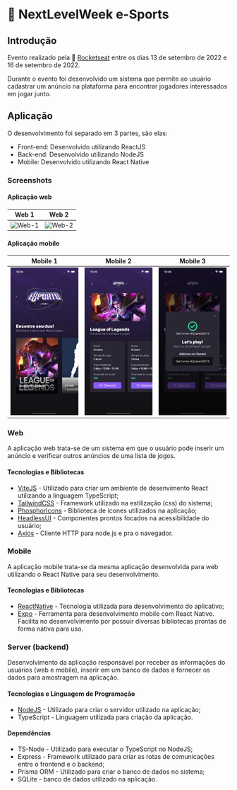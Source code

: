 # 🚀 NextLevelWeek e-Sports

## Introdução

Evento realizado pela 🚀 [Rocketseat](https://www.rocketseat.com.br) entre os dias 13 de setembro de 2022 e 16 de setembro de 2022.

Durante o evento foi desenvolvido um sistema que permite ao usuário cadastrar um anúncio na plataforma para encontrar jogadores interessados em jogar junto.

## Aplicação

O desenvolvimento foi separado em 3 partes, são elas:

- Front-end: Desenvolvido utilizando ReactJS
- Back-end: Desenvolvido utilizando NodeJS
- Mobile: Desenvolvido utilizando React Native

### Screenshots

#### Aplicação web

|                                                Web 1                                                 |                                                Web 2                                                 |
| :--------------------------------------------------------------------------------------------------: | :--------------------------------------------------------------------------------------------------: |
| ![Web-1](https://github.com/guilhermemigliano/nlw-esports/blob/main/screenshots/web-01.png?raw=true) | ![Web-2](https://github.com/guilhermemigliano/nlw-esports/blob/main/screenshots/web-02.png?raw=true) |

#### Aplicação mobile

|                                                  Mobile 1                                                  |                                                 Mobile 2                                                  |                                                 Mobile 3                                                 |
| :--------------------------------------------------------------------------------------------------------: | :-------------------------------------------------------------------------------------------------------: | :------------------------------------------------------------------------------------------------------: |
| ![Mobile-1](https://github.com/guilhermemigliano/nlw-esports/blob/main/screenshots/mobile-1.png?raw=truee) | ![Mobile-2](https://github.com/guilhermemigliano/nlw-esports/blob/main/screenshots/mobile-2.png?raw=true) | ![Mobile-3](https://github.com/guilhermemigliano/nlw-esports/blob/main/screenshots/mobile3.png?raw=true) |

### Web

A aplicação web trata-se de um sistema em que o usuário pode inserir um anúncio e verificar outros anúncios de uma lista de jogos.

#### Tecnologias e Bibliotecas

- [ViteJS](https://vitejs.dev/guide/) - Utilizado para criar um ambiente de desenvimento React utilizando a linguagem TypeScript;
- [TailwindCSS](https://tailwindcss.com) - Framework utilizado na estilização (css) do sistema;
- [PhosphorIcons](https://phosphoricons.com) - Biblioteca de ícones utilizados na aplicação;
- [HeadlessUI](https://headlessui.dev) - Componentes prontos focados na acessibilidade do usuário;
- [Axios](https://axios-http.com/ptbr/docs/intro) - Cliente HTTP para node.js e pra o navegador.

### Mobile

A aplicação mobile trata-se da mesma aplicação desenvolvida para web utilizando o React Native para seu desenvolvimento.

#### Tecnologias e Bibliotecas

- [ReactNative](https://reactnative.dev) - Tecnologia utilizada para desenvolvimento do aplicativo;
- [Expo](https://reactnative.dev) - Ferramenta para desenvolvimento mobile com React Native. Facilita no desenvolvimento por possuir diversas bibliotecas prontas de forma nativa para uso.

### Server (backend)

Desenvolvimento da aplicação responsável por receber as informações do usuários (web e mobile), inserir em um banco de dados e fornecer os dados para amostragem na aplicação.

#### Tecnologias e Linguagem de Programação

- [NodeJS](https://nodejs.org/en/) - Utilizado para criar o servidor utilizado na aplicação;
- TypeScript - Linguagem utilizada para criação da aplicação.

#### Dependências

- TS-Node - Utilizado para executar o TypeScript no NodeJS;
- Express - Framework utilizado para criar as rotas de comunicações entre o frontend e o backend;
- Prisma ORM - Utilizado para criar o banco de dados no sistema;
- SQLite - banco de dados utilizado na aplicação.
